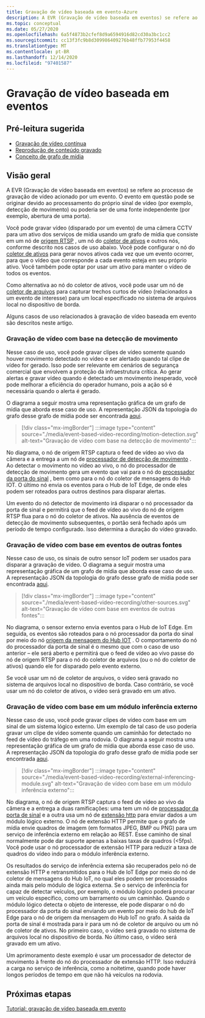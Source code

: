 ```yaml
---
title: Gravação de vídeo baseada em evento-Azure
description: A EVR (Gravação de vídeo baseada em eventos) se refere ao processo de gravação de vídeo acionado por um evento. O evento em questão poderia se originar devido ao processamento do próprio sinal de vídeo (por exemplo, detecção de movimento) ou poderia ser de uma fonte independente (por exemplo, abertura de uma porta).  Alguns casos de uso relacionados à gravação de vídeo baseada em evento são descritos neste artigo.
ms.topic: conceptual
ms.date: 05/27/2020
ms.openlocfilehash: 6a5f4873b2cfef8d9a6594916d82cd30a3bc1cc2
ms.sourcegitcommit: cc13f3fc9b8d309986409276b48ffb77953f4458
ms.translationtype: MT
ms.contentlocale: pt-BR
ms.lasthandoff: 12/14/2020
ms.locfileid: "97401587"
---
```

# <a name="event-based-video-recording"></a>Gravação de vídeo baseada em eventos  
 
## <a name="suggested-pre-reading"></a>Pré-leitura sugerida  

* [Gravação de vídeo contínua](continuous-video-recording-concept.md)
* [Reprodução de conteúdo gravado](video-playback-concept.md)
* [Conceito de grafo de mídia](media-graph-concept.md)

## <a name="overview"></a>Visão geral 

A EVR (Gravação de vídeo baseada em eventos) se refere ao processo de gravação de vídeo acionado por um evento. O evento em questão pode se originar devido ao processamento do próprio sinal de vídeo (por exemplo, detecção de movimento) ou poderia ser de uma fonte independente (por exemplo, abertura de uma porta). 

Você pode gravar vídeo (disparado por um evento) de uma câmera CCTV para um ativo dos serviços de mídia usando um grafo de mídia que consiste em um nó de [origem RTSP](media-graph-concept.md#rtsp-source) , um nó do [coletor de ativos](media-graph-concept.md#asset-sink) e outros nós, conforme descrito nos casos de uso abaixo. Você pode configurar o nó do [coletor de ativos](media-graph-concept.md#asset-sink) para gerar novos ativos cada vez que um evento ocorrer, para que o vídeo que corresponde a cada evento esteja em seu próprio ativo. Você também pode optar por usar um ativo para manter o vídeo de todos os eventos. 

Como alternativa ao nó do coletor de ativos, você pode usar um nó de [coletor de arquivos](media-graph-concept.md#file-sink) para capturar trechos curtos de vídeo (relacionados a um evento de interesse) para um local especificado no sistema de arquivos local no dispositivo de borda. 

Alguns casos de uso relacionados à gravação de vídeo baseada em evento são descritos neste artigo.

### <a name="video-recording-based-on-motion-detection"></a>Gravação de vídeo com base na detecção de movimento  

Nesse caso de uso, você pode gravar clipes de vídeo somente quando houver movimento detectado no vídeo e ser alertado quando tal clipe de vídeo for gerado. Isso pode ser relevante em cenários de segurança comercial que envolvem a proteção da infraestrutura crítica. Ao gerar alertas e gravar vídeo quando é detectado um movimento inesperado, você pode melhorar a eficiência do operador humano, pois a ação só é necessária quando o alerta é gerado.

O diagrama a seguir mostra uma representação gráfica de um grafo de mídia que aborda esse caso de uso. A representação JSON da topologia do grafo desse grafo de mídia pode ser encontrada [aqui](https://github.com/Azure/live-video-analytics/blob/master/MediaGraph/topologies/evr-motion-assets/topology.json).

> [!div class="mx-imgBorder"]
> :::image type="content" source="./media/event-based-video-recording/motion-detection.svg" alt-text="Gravação de vídeo com base na detecção de movimento":::

No diagrama, o nó de origem RTSP captura o feed de vídeo ao vivo da câmera e a entrega a um nó de [processador de detecção de movimento](media-graph-concept.md#motion-detection-processor) . Ao detectar o movimento no vídeo ao vivo, o nó do processador de detecção de movimento gera um evento que vai para o nó do [processador da porta do sinal](media-graph-concept.md#signal-gate-processor) , bem como para o nó do coletor de mensagens do Hub IOT. O último nó envia os eventos para o Hub de IoT Edge, de onde eles podem ser roteados para outros destinos para disparar alertas. 

Um evento do nó detector de movimento irá disparar o nó processador da porta de sinal e permitirá que o feed de vídeo ao vivo do nó de origem RTSP flua para o nó do coletor de ativos. Na ausência de eventos de detecção de movimento subsequentes, o portão será fechado após um período de tempo configurado. Isso determina a duração do vídeo gravado.

### <a name="video-recording-based-on-events-from-other-sources"></a>Gravação de vídeo com base em eventos de outras fontes  

Nesse caso de uso, os sinais de outro sensor IoT podem ser usados para disparar a gravação de vídeo. O diagrama a seguir mostra uma representação gráfica de um grafo de mídia que aborda esse caso de uso. A representação JSON da topologia do grafo desse grafo de mídia pode ser encontrada [aqui](https://github.com/Azure/live-video-analytics/blob/master/MediaGraph/topologies/evr-hubMessage-files/topology.json).

> [!div class="mx-imgBorder"]
> :::image type="content" source="./media/event-based-video-recording/other-sources.svg" alt-text="Gravação de vídeo com base em eventos de outras fontes":::

No diagrama, o sensor externo envia eventos para o Hub de IoT Edge. Em seguida, os eventos são roteados para o nó processador da porta do sinal por meio do nó [origem da mensagem do Hub IOT](media-graph-concept.md#iot-hub-message-source) . O comportamento do nó do processador da porta de sinal é o mesmo que com o caso de uso anterior – ele será aberto e permitirá que o feed de vídeo ao vivo passe do nó de origem RTSP para o nó do coletor de arquivos (ou o nó do coletor de ativos) quando ele for disparado pelo evento externo. 

Se você usar um nó de coletor de arquivos, o vídeo será gravado no sistema de arquivos local no dispositivo de borda. Caso contrário, se você usar um nó do coletor de ativos, o vídeo será gravado em um ativo.

### <a name="video-recording-based-on-an-external-inferencing-module"></a>Gravação de vídeo com base em um módulo inferência externo 

Nesse caso de uso, você pode gravar clipes de vídeo com base em um sinal de um sistema lógico externo. Um exemplo de tal caso de uso poderia gravar um clipe de vídeo somente quando um caminhão for detectado no feed de vídeo do tráfego em uma rodovia. O diagrama a seguir mostra uma representação gráfica de um grafo de mídia que aborda esse caso de uso. A representação JSON da topologia do grafo desse grafo de mídia pode ser encontrada [aqui](https://github.com/Azure/live-video-analytics/blob/master/MediaGraph/topologies/evr-hubMessage-assets/topology.json).

> [!div class="mx-imgBorder"]
> :::image type="content" source="./media/event-based-video-recording/external-inferencing-module.svg" alt-text="Gravação de vídeo com base em um módulo inferência externo":::

No diagrama, o nó de origem RTSP captura o feed de vídeo ao vivo da câmera e a entrega a duas ramificações: uma tem um nó de [processador da porta de sinal](media-graph-concept.md#signal-gate-processor) e a outra usa um nó de [extensão http](media-graph-concept.md) para enviar dados a um módulo lógico externo. O nó de extensão HTTP permite que o grafo de mídia envie quadros de imagem (em formatos JPEG, BMP ou PNG) para um serviço de inferência externo em relação ao REST. Esse caminho de sinal normalmente pode dar suporte apenas a baixas taxas de quadros (<5fps). Você pode usar o nó processador de extensão HTTP para reduzir a taxa de quadros do vídeo indo para o módulo inferência externo.

Os resultados do serviço de inferência externa são recuperados pelo nó de extensão HTTP e retransmitidos para o Hub de IoT Edge por meio do nó de coletor de mensagens do Hub IoT, no qual eles podem ser processados ainda mais pelo módulo de lógica externa. Se o serviço de inferência for capaz de detectar veículos, por exemplo, o módulo lógico poderá procurar um veículo específico, como um barramento ou um caminhão. Quando o módulo lógico detecta o objeto de interesse, ele pode disparar o nó do processador da porta do sinal enviando um evento por meio do hub de IoT Edge para o nó de origem da mensagem do Hub IoT no grafo. A saída da porta de sinal é mostrada para ir para um nó de coletor de arquivo ou um nó de coletor de ativos. No primeiro caso, o vídeo será gravado no sistema de arquivos local no dispositivo de borda. No último caso, o vídeo será gravado em um ativo.

Um aprimoramento deste exemplo é usar um processador de detector de movimento à frente do nó do processador de extensão HTTP. Isso reduzirá a carga no serviço de inferência, como a noitetime, quando pode haver longos períodos de tempo em que não há veículos na rodovia. 

## <a name="next-steps"></a>Próximas etapas

[Tutorial: gravação de vídeo baseada em evento](event-based-video-recording-tutorial.md)
